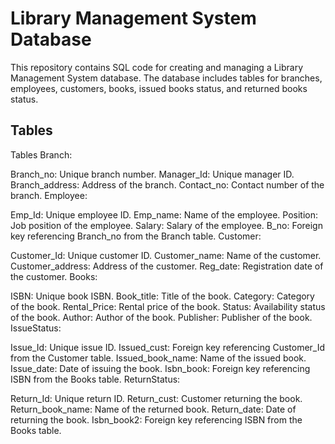 # Library Management System Database
This repository contains SQL code for creating and managing a Library Management System database. The database includes tables for branches, employees, customers, books, issued books status, and returned books status.

## Tables
Tables
Branch:

Branch_no: Unique branch number.
Manager_Id: Unique manager ID.
Branch_address: Address of the branch.
Contact_no: Contact number of the branch.
Employee:

Emp_Id: Unique employee ID.
Emp_name: Name of the employee.
Position: Job position of the employee.
Salary: Salary of the employee.
B_no: Foreign key referencing Branch_no from the Branch table.
Customer:

Customer_Id: Unique customer ID.
Customer_name: Name of the customer.
Customer_address: Address of the customer.
Reg_date: Registration date of the customer.
Books:

ISBN: Unique book ISBN.
Book_title: Title of the book.
Category: Category of the book.
Rental_Price: Rental price of the book.
Status: Availability status of the book.
Author: Author of the book.
Publisher: Publisher of the book.
IssueStatus:

Issue_Id: Unique issue ID.
Issued_cust: Foreign key referencing Customer_Id from the Customer table.
Issued_book_name: Name of the issued book.
Issue_date: Date of issuing the book.
Isbn_book: Foreign key referencing ISBN from the Books table.
ReturnStatus:

Return_Id: Unique return ID.
Return_cust: Customer returning the book.
Return_book_name: Name of the returned book.
Return_date: Date of returning the book.
Isbn_book2: Foreign key referencing ISBN from the Books table.
